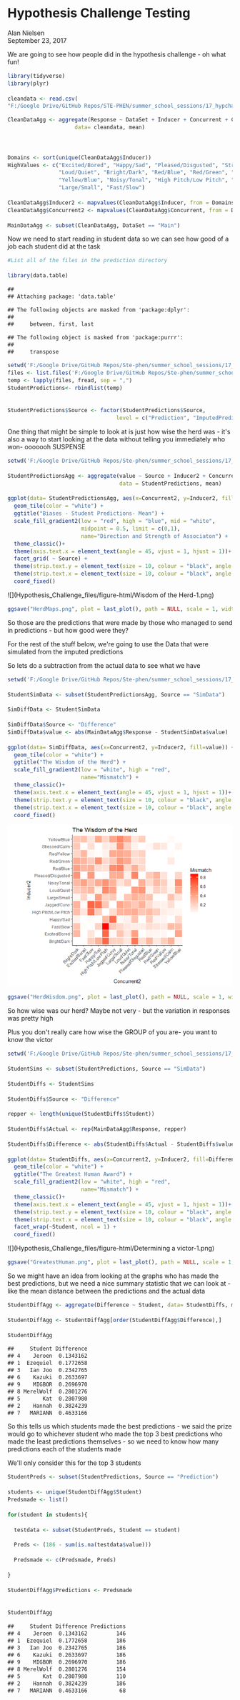 # Hypothesis Challenge Testing
Alan Nielsen  
September 23, 2017  

We are going to see how people did in the hypothesis challenge - oh what fun!


```r
library(tidyverse)
library(plyr)

cleandata <- read.csv(
"F:/Google Drive/GitHub Repos/STE-PHEN/summer_school_sessions/17_hypchall/cleandataN.csv")
```



```r
CleanDataAgg <- aggregate(Response ~ DataSet + Inducer + Concurrent + Comparison,
                     data= cleandata, mean)



Domains <- sort(unique(CleanDataAgg$Inducer))
HighValues <- c("Excited/Bored", "Happy/Sad", "Pleased/Disgusted", "Stressed/Calm",
                "Loud/Quiet", "Bright/Dark", "Red/Blue", "Red/Green", "Red/Yellow",
                "Yellow/Blue", "Noisy/Tonal", "High Pitch/Low Pitch", "Jagged/Curvy", 
                "Large/Small", "Fast/Slow")

CleanDataAgg$Inducer2 <- mapvalues(CleanDataAgg$Inducer, from = Domains, to= HighValues)
CleanDataAgg$Concurrent2 <- mapvalues(CleanDataAgg$Concurrent, from = Domains, to= HighValues)

MainDataAgg <- subset(CleanDataAgg, DataSet == "Main")
```


Now we need to start reading in student data so we can see how good of a job each student did at the task



```r
#List all of the files in the prediction directory

library(data.table)
```

```
## 
## Attaching package: 'data.table'
```

```
## The following objects are masked from 'package:dplyr':
## 
##     between, first, last
```

```
## The following object is masked from 'package:purrr':
## 
##     transpose
```

```r
setwd('F:/Google Drive/GitHub Repos/Ste-phen/summer_school_sessions/17_hypchall/Predictions/TheOne/')
files <- list.files('F:/Google Drive/GitHub Repos/Ste-phen/summer_school_sessions/17_hypchall/Predictions/TheOne/', pattern = ".csv")
temp <- lapply(files, fread, sep = ",")
StudentPredictions<- rbindlist(temp)


StudentPredictions$Source <- factor(StudentPredictions$Source, 
                                  level = c("Prediction", "ImputedPrediction", "SimData"))
```


One thing that might be simple to look at is just how wise the herd was - it's also a way to start looking at the data without telling you immediately who won- ooooooh SUSPENSE


```r
setwd('F:/Google Drive/GitHub Repos/Ste-phen/summer_school_sessions/17_hypchall/Predictions/TheOne/')

StudentPredictionsAgg <- aggregate(value ~ Source + Inducer2 + Concurrent2, 
                                   data = StudentPredictions, mean)

ggplot(data= StudentPredictionsAgg, aes(x=Concurrent2, y=Inducer2, fill=value)) +
  geom_tile(color = "white") +
  ggtitle("Biases - Student Predictions- Mean") +
  scale_fill_gradient2(low = "red", high = "blue", mid = "white", 
                       midpoint = 0.5, limit = c(0,1),
                       name="Direction and Strength of Associaton") +
  theme_classic()+ 
  theme(axis.text.x = element_text(angle = 45, vjust = 1, hjust = 1))+
  facet_grid( ~ Source) +
  theme(strip.text.y = element_text(size = 10, colour = "black", angle = 0)) +
  theme(strip.text.x = element_text(size = 10, colour = "black", angle = 0)) +
  coord_fixed()
```

![](Hypothesis_Challenge_files/figure-html/Wisdom of the Herd-1.png)<!-- -->

```r
ggsave("HerdMaps.png", plot = last_plot(), path = NULL, scale = 1, width = 12, height = 12, units = c("in", "cm", "mm"), dpi = 300)
```

So those are the predictions that were made by those who managed to send in predictions - but how good were they?

For the rest of the stuff below, we're going to use the Data that were simulated from the imputed predictions

So lets do a subtraction from the actual data to see what we have


```r
setwd('F:/Google Drive/GitHub Repos/Ste-phen/summer_school_sessions/17_hypchall/Predictions/TheOne/')

StudentSimData <- subset(StudentPredictionsAgg, Source == "SimData")

SimDiffData <- StudentSimData

SimDiffData$Source <- "Difference"
SimDiffData$value <- abs(MainDataAgg$Response - StudentSimData$value)

ggplot(data= SimDiffData, aes(x=Concurrent2, y=Inducer2, fill=value)) +
  geom_tile(color = "white") +
  ggtitle("The Wisdom of the Herd") +
  scale_fill_gradient2(low = "white", high = "red", 
                       name="Mismatch") +
  theme_classic()+ 
  theme(axis.text.x = element_text(angle = 45, vjust = 1, hjust = 1))+
  theme(strip.text.y = element_text(size = 10, colour = "black", angle = 0)) +
  theme(strip.text.x = element_text(size = 10, colour = "black", angle = 0)) +
  coord_fixed()
```

![](Hypothesis_Challenge_files/figure-html/unnamed-chunk-1-1.png)<!-- -->

```r
ggsave("HerdWisdom.png", plot = last_plot(), path = NULL, scale = 1, width = 12, height = 12, units = c("in", "cm", "mm"), dpi = 300)
```


So how wise was our herd? Maybe not very - but the variation in responses was pretty high

Plus you don't really care how wise the GROUP of you are- you want to know the victor


```r
setwd('F:/Google Drive/GitHub Repos/Ste-phen/summer_school_sessions/17_hypchall/Predictions/TheOne/')

StudentSims <- subset(StudentPredictions, Source == "SimData")

StudentDiffs <- StudentSims

StudentDiffs$Source <- "Difference"

repper <- length(unique(StudentDiffs$Student))

StudentDiffs$Actual <- rep(MainDataAgg$Response, repper)

StudentDiffs$Difference <- abs(StudentDiffs$Actual - StudentDiffs$value)

ggplot(data= StudentDiffs, aes(x=Concurrent2, y=Inducer2, fill=Difference)) +
  geom_tile(color = "white") +
  ggtitle("The Greatest Human Award") +
  scale_fill_gradient2(low = "white", high = "red", 
                       name="Mismatch") +
  theme_classic()+ 
  theme(axis.text.x = element_text(angle = 45, vjust = 1, hjust = 1))+
  theme(strip.text.y = element_text(size = 10, colour = "black", angle = 0)) +
  theme(strip.text.x = element_text(size = 10, colour = "black", angle = 0)) +
  facet_wrap(~Student, ncol = 1) +
  coord_fixed()
```

![](Hypothesis_Challenge_files/figure-html/Determining a victor-1.png)<!-- -->

```r
ggsave("GreatestHuman.png", plot = last_plot(), path = NULL, scale = 1, width = 6, height = 12, units = c("in", "cm", "mm"), dpi = 300)
```


So we might have an idea from looking at the graphs who has made the best predictions, but we need a nice summary statistic that we can look at - like the mean distance between the predictions and the actual data


```r
StudentDiffAgg <- aggregate(Difference ~ Student, data= StudentDiffs, mean)

StudentDiffAgg <- StudentDiffAgg[order(StudentDiffAgg$Difference),]

StudentDiffAgg
```

```
##     Student Difference
## 4    Jeroen  0.1343162
## 1  Ezequiel  0.1772658
## 3   Ian Joo  0.2342765
## 6    Kazuki  0.2633697
## 9    MIGBOR  0.2696970
## 8 MerelWolf  0.2801276
## 5       Kat  0.2807980
## 2    Hannah  0.3824239
## 7   MARIANN  0.4633166
```

So this tells us which students made the best predictions - we said the prize would go to whichever student who made the top 3 best predictions who made the least predictions themselves - so we need to know how many predictions each of the students made

We'll only consider this for the top 3 students


```r
StudentPreds <- subset(StudentPredictions, Source == "Prediction")

students <- unique(StudentDiffAgg$Student)
Predsmade <- list()

for(student in students){
  
  testdata <- subset(StudentPreds, Student == student)
  
  Preds <- (186 - sum(is.na(testdata$value)))
  
  Predsmade <- c(Predsmade, Preds)
      
}

StudentDiffAgg$Predictions <- Predsmade


StudentDiffAgg
```

```
##     Student Difference Predictions
## 4    Jeroen  0.1343162         146
## 1  Ezequiel  0.1772658         186
## 3   Ian Joo  0.2342765         186
## 6    Kazuki  0.2633697         186
## 9    MIGBOR  0.2696970         186
## 8 MerelWolf  0.2801276         154
## 5       Kat  0.2807980         110
## 2    Hannah  0.3824239         186
## 7   MARIANN  0.4633166          68
```







